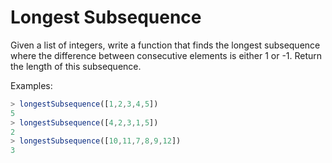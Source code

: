 # Longest Subsequence

Given a list of integers, write a function that finds the longest subsequence where the difference between consecutive elements is either 1 or -1. Return the length of this subsequence.

Examples:

```javascript
> longestSubsequence([1,2,3,4,5])
5
> longestSubsequence([4,2,3,1,5])
2
> longestSubsequence([10,11,7,8,9,12])
3
```
